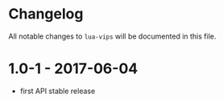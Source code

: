 # Changelog

All notable changes to `lua-vips` will be documented in this file.

# 1.0-1 - 2017-06-04

- first API stable release

